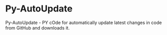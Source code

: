 # Py-AutoUpdate
Py-AutoUpdate - PY cOde for automatically update latest changes in code from GitHub and downloads it.
